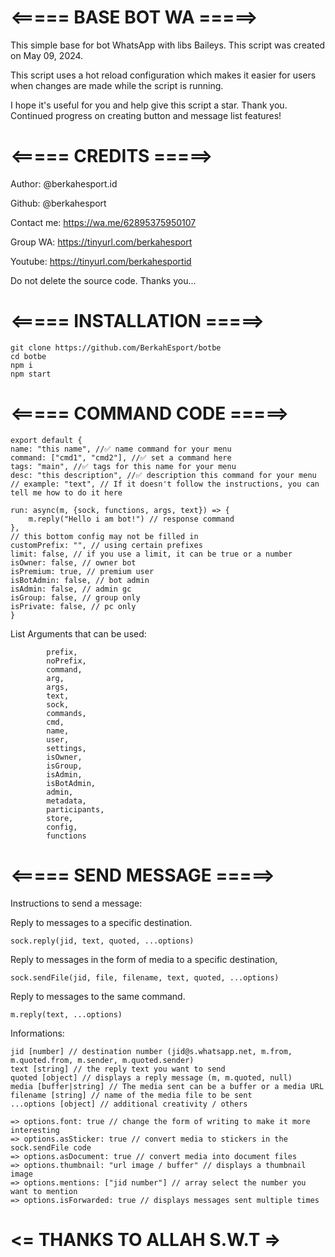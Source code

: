 # <===== BASE BOT WA =====>
This simple base for bot WhatsApp with libs Baileys.
This script was created on May 09, 2024.

This script uses a hot reload configuration which makes it easier for users when changes are made while the script is running.

I hope it's useful for you and help give this script a star. Thank you.
Continued progress on creating button and message list features!

# <===== CREDITS =====>
Author: @berkahesport.id

Github: @berkahesport

Contact me: https://wa.me/62895375950107

Group WA: https://tinyurl.com/berkahesport

Youtube: https://tinyurl.com/berkahesportid

Do not delete the source code.
Thanks you...

# <===== INSTALLATION =====>
```
git clone https://github.com/BerkahEsport/botbe
cd botbe
npm i
npm start
```

# <===== COMMAND CODE =====>
```
export default {
name: "this name", //✅ name command for your menu
command: ["cmd1", "cmd2"], //✅ set a command here
tags: "main", //✅ tags for this name for your menu
desc: "this description", //✅ description this command for your menu
// example: "text", // If it doesn't follow the instructions, you can tell me how to do it here

run: async(m, {sock, functions, args, text}) => {
    m.reply("Hello i am bot!") // response command
},
// this bottom config may not be filled in
customPrefix: "", // using certain prefixes
limit: false, // if you use a limit, it can be true or a number
isOwner: false, // owner bot
isPremium: true, // premium user
isBotAdmin: false, // bot admin
isAdmin: false, // admin gc
isGroup: false, // group only
isPrivate: false, // pc only
}
```
List Arguments that can be used:
```
        prefix,
        noPrefix,
        command,
        arg,
        args,
        text,
        sock,
        commands,
        cmd,
        name,
        user,
        settings,
        isOwner,
        isGroup,
        isAdmin,
        isBotAdmin,
        admin,
        metadata,
        participants,
        store,
        config,
        functions
```
# <===== SEND MESSAGE =====>

Instructions to send a message:


Reply to messages to a specific destination.
```
sock.reply(jid, text, quoted, ...options)
```
Reply to messages in the form of media to a specific destination,
```
sock.sendFile(jid, file, filename, text, quoted, ...options)
```
Reply to messages to the same command.
```
m.reply(text, ...options)
```

Informations:

```
jid [number] // destination number (jid@s.whatsapp.net, m.from, m.quoted.from, m.sender, m.quoted.sender)
text [string] // the reply text you want to send
quoted [object] // displays a reply message (m, m.quoted, null)
media [buffer|string] // The media sent can be a buffer or a media URL
filename [string] // name of the media file to be sent
...options [object] // additional creativity / others

=> options.font: true // change the form of writing to make it more interesting
=> options.asSticker: true // convert media to stickers in the sock.sendFile code
=> options.asDocument: true // convert media into document files
=> options.thumbnail: "url image / buffer" // displays a thumbnail image
=> options.mentions: ["jid number"] // array select the number you want to mention
=> options.isForwarded: true // displays messages sent multiple times
```
# <= THANKS TO ALLAH S.W.T =>
